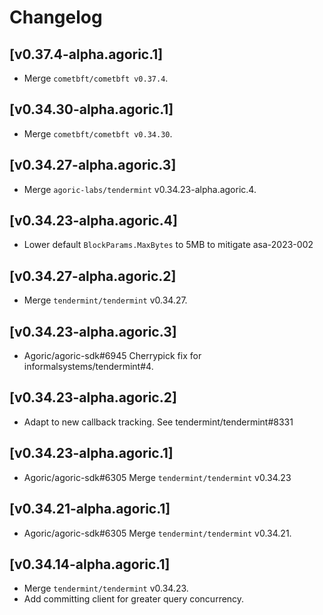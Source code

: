 <!--
Guiding Principles:

Changelogs are for humans, not machines.
There should be an entry for every single version.
The same types of changes should be grouped.
Versions and sections should be linkable.
The latest version comes first.
The release date of each version is displayed.
Mention whether you follow Semantic Versioning.

Usage:

Change log entries are to be added to the Unreleased section under the
appropriate stanza (see below). Each entry should ideally include a tag and
the Github issue reference in the following format:

* (<tag>) \#<issue-number> message

The issue numbers will later be link-ified during the release process so you do
not have to worry about including a link manually, but you can if you wish.

Types of changes (Stanzas):

"Features" for new features.
"Improvements" for changes in existing functionality.
"Deprecated" for soon-to-be removed features.
"Bug Fixes" for any bug fixes.
"Client Breaking" for breaking CLI commands and REST routes.
"State Machine Breaking" for breaking the AppState

Ref: https://keepachangelog.com/en/1.0.0/
-->

# Changelog

## [v0.37.4-alpha.agoric.1]

* Merge `cometbft/cometbft v0.37.4`.

## [v0.34.30-alpha.agoric.1]

* Merge `cometbft/cometbft v0.34.30`.

## [v0.34.27-alpha.agoric.3]

* Merge `agoric-labs/tendermint` v0.34.23-alpha.agoric.4.

## [v0.34.23-alpha.agoric.4]

* Lower default `BlockParams.MaxBytes` to 5MB to mitigate asa-2023-002 

## [v0.34.27-alpha.agoric.2]

* Merge `tendermint/tendermint` v0.34.27.

## [v0.34.23-alpha.agoric.3]

* Agoric/agoric-sdk\#6945 Cherrypick fix for informalsystems/tendermint#4.

## [v0.34.23-alpha.agoric.2]

* Adapt to new callback tracking. See tendermint/tendermint#8331

## [v0.34.23-alpha.agoric.1]

* Agoric/agoric-sdk\#6305 Merge `tendermint/tendermint` v0.34.23

## [v0.34.21-alpha.agoric.1]

* Agoric/agoric-sdk\#6305 Merge `tendermint/tendermint` v0.34.21.

## [v0.34.14-alpha.agoric.1]

* Merge `tendermint/tendermint` v0.34.23.
* Add committing client for greater query concurrency.
